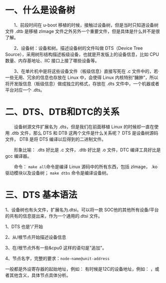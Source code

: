 # 一、什么是设备树
&emsp;&emsp;1、前段时间在 u-boot 移植的时候，接触过设备树，但是当时只知道设备树文件 .dtb 是移植 zImage 文件之外另外一个重要文件，但是具体是什么并不是很了解。

&emsp;&emsp;2、设备树：设备和树。描述设备树的文件叫做 DTS（Device Tree Source），采用树形结构描述板级设备，也就是开发版上的设备信息，比如 CPU 数量、内存基地址、IIC 接口上接了哪些设备等。

&emsp;&emsp;3、在单片机中是将这些设备文件（板级信息）直接写死在 .c 文件中的，若·一些无用、冗余的信息也存放在 Linux 中，会使得 Linux 内核特别“臃肿”，所以将开发版信息（板级信息）做成独立的格式，存放在 .dts 文件中，一个机器或者平台对应一个 .dts。

# 二、DTS、DTB和DTC的关系
&emsp;&emsp;设备树源文件扩展名为 .dts，但是我们在前面移植 Linux 的时候却一直在使 用 .dtb 文件，那么 DTS 和 DTB 这两个文件是什么关系呢？ DTS 是设备树源码文件， DTB 是将 DTS 编译以后得到的二进制文件。

&emsp;&emsp;形象比喻：  .dts 好比是 .c 文件，.dtb 好比是 .o 文件，DTC 编译工具好比是  gcc 编译器。

&emsp;&emsp;命令： 
`make all`命令是编译 Linux 源码中的所有东西，包括 zImage， .ko 驱动模块以及设备树；
 `make dtbs` 命令是编译设备树。

# 三、DTS 基本语法
1、设备树也有头文件，扩展名为.dtsi。可以将一款 SOC他的其他所有设备/平台的共有的信息提出来，作为一个通用的.dtsi 文件。

1、DTS 也是'/'开始

2、从/根节点开始描述设备信息

3、在/根节点外有一些&cpu0 这样的语句是"追加"。

4、节点名字，完整的要求：`node-name@unit-address`

一般都是外设寄存器的起始地址，例如：
有时候是12C的设备地址，例如： ，或者其他含义，具体节点具体分析。

<!--stackedit_data:
eyJoaXN0b3J5IjpbLTIwMDA2MTU3MjYsLTcwNjU1NTQ5MCwyMD
YxOTUwODMyLDkzMjA3MTE5MCwxNjg1NDcxNjcsMTk2MDcxNTM0
OCwxNDQyNDUzNzQzXX0=
-->